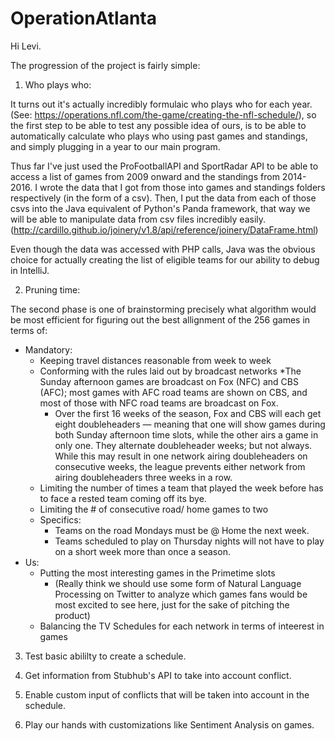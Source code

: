 # OperationAtlanta
Hi Levi.

The progression of the project is fairly simple:

1. Who plays who: 

  It turns out it's actually incredibly formulaic who plays who for each year. (See: https://operations.nfl.com/the-game/creating-the-nfl-schedule/), so the first step to be able to test any possible idea of ours, is to be able to automatically calculate who plays who using past games and standings, and simply plugging in a year to our main program.
 
 Thus far I've just used the ProFootballAPI and SportRadar API to be able to access a list of games from 2009 onward and the standings from 2014-2016. I wrote the data that I got from those into games and standings folders respectively (in the form of a csv). Then, I put the data from each of those csvs into the Java equivalent of Python's Panda framework, that way we will be able to manipulate data from csv files incredibly easily. (http://cardillo.github.io/joinery/v1.8/api/reference/joinery/DataFrame.html)

Even though the data was accessed with PHP calls, Java was the obvious choice for actually creating the list of eligible teams for our ability to debug in IntelliJ. 
  
2. Pruning time: 

  The second phase is one of brainstorming precisely what algorithm would be most efficient for figuring out the best allignment of the 256 games in terms of: 
  
  * Mandatory: 
      * Keeping travel distances reasonable from week to week
      * Conforming with the rules laid out by broadcast networks 
          *The Sunday afternoon games are broadcast on Fox (NFC) and CBS (AFC); most games with AFC road teams are shown on CBS, and most of those with NFC road teams are broadcast on Fox.
          * Over the first 16 weeks of the season, Fox and CBS will each get eight doubleheaders — meaning that one will show games during both Sunday afternoon time slots, while the other airs a game in only one. They alternate doubleheader weeks; but not always. While this may result in one network airing doubleheaders on consecutive weeks, the league prevents either network from airing doubleheaders three weeks in a row.
     * Limiting the number of times a team that played the week before has to face a rested team coming off its bye.
     * Limiting the # of consecutive road/ home games to two
     * Specifics: 
        * Teams on the road Mondays must be @ Home the next week.
        * Teams scheduled to play on Thursday nights will not have to play on a short week more than once a season. 
* Us: 
    * Putting the most interesting games in the Primetime slots 
        * (Really think we should use some form of Natural Language Processing on Twitter to analyze which games fans would be most excited to see here, just for the sake of pitching the product) 
    * Balancing the TV Schedules for each network in terms of inteerest in games
    
3. Test basic abililty to create a schedule.

4. Get information from Stubhub's API to take into account conflict. 

5. Enable custom input of conflicts that will be taken into account in the schedule. 

6. Play our hands with customizations like Sentiment Analysis on games.
